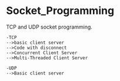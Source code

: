 # Socket_Programming
TCP and UDP socket programming.
```
-TCP
-->basic client server
-->Code with disconnect 
-->Concurrent Client Server
-->Multi-Threaded Client Server

-UDP
-->Basic client server
```

